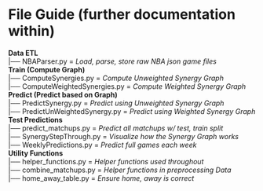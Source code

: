 # File Guide (further documentation within)

__Data ETL__ <br>
|── NBAParser.py = *Load, parse, store raw NBA json game files* <br>
__Train (Compute Graph)__ <br>
|── ComputeSynergies.py = *Compute Unweighted Synergy Graph* <br>
|── ComputeWeightedSynergies.py = *Compute Weighted Synergy Graph* <br>
__Predict (Predict based on Graph)__ <br>
|── PredictSynergy.py = *Predict using Unweighted Synergy Graph* <br>
|── PredictUnWeightedSynergy.py = *Predict using Weighted Synergy Graph* <br>
__Test Predictions__ <br>
|── predict_matchups.py = *Predict all matchups w/ test, train split* <br>
|── SynergyStepThrough.py = *Visualize how the Synergy Graph works* <br>
|── WeeklyPredictions.py = *Predict full games each week* <br>
__Utility Functions__ <br>
|── helper_functions.py = *Helper functions used throughout* <br>
|── combine_matchups.py = *Helper functions in preprocessing Data* <br>
|── home_away_table.py = *Ensure home, away is correct* <br>


